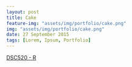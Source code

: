 ```yaml
---
layout: post
title: Cake
feature-img: "assets/img/portfolio/cake.png"
img: "assets/img/portfolio/cake.png"
date: 27 September 2015
tags: [Lorem, Ipsum, Portfolio]
---
```



[DSC520 - R](https://github.com/knmoses/DSC520-R)
